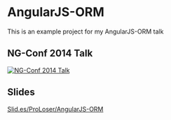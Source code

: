 AngularJS-ORM
=============

This is an example project for my AngularJS-ORM talk

NG-Conf 2014 Talk
-----------------

[![NG-Conf 2014 Talk](http://i1.ytimg.com/vi/Iw-3qgG_ipU/0.jpg)](http://www.youtube.com/watch?v=Iw-3qgG_ipU)

Slides
------

[Slid.es/ProLoser/AngularJS-ORM](http://slid.es/proloser/angularjs-orm)
